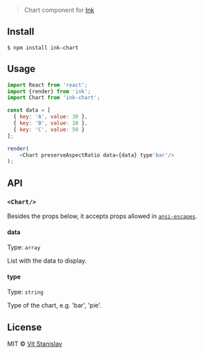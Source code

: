 
> Chart component for [Ink](https://github.com/vadimdemedes/ink)


## Install

```
$ npm install ink-chart
```


## Usage

```js
import React from 'react';
import {render} from 'ink';
import Chart from 'ink-chart';

const data = [
  { key: 'A', value: 30 },
  { key: 'B', value: 10 },
  { key: 'C', value: 50 }
];

render(
	<Chart preserveAspectRatio data={data} type'bar'/>
);
```


## API

### `<Chart/>`

Besides the props below, it accepts props allowed in [`ansi-escapes`](https://github.com/sindresorhus/ansi-escapes#options).

#### data

Type: `array`

List with the data to display.

#### type

Type: `string`

Type of the chart, e.g. 'bar', 'pie'.


## License

MIT © [Vít Stanislav](https://github.com/slaweet)
